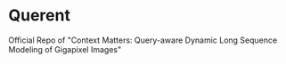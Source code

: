 # Querent
Official Repo of "Context Matters: Query-aware Dynamic Long Sequence Modeling of Gigapixel Images"
